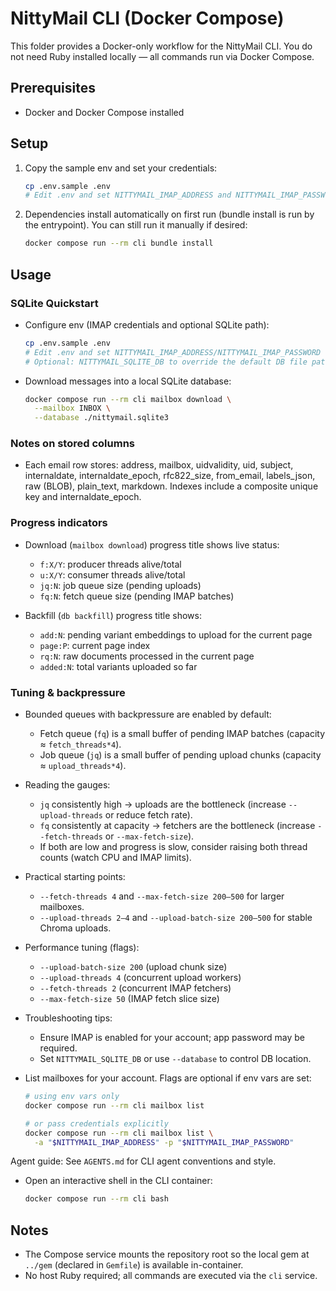 # NittyMail CLI (Docker Compose)

This folder provides a Docker-only workflow for the NittyMail CLI. You do not need Ruby installed locally — all commands run via Docker Compose.

## Prerequisites

- Docker and Docker Compose installed

## Setup

1. Copy the sample env and set your credentials:
   ```bash
   cp .env.sample .env
   # Edit .env and set NITTYMAIL_IMAP_ADDRESS and NITTYMAIL_IMAP_PASSWORD
   ```

2. Dependencies install automatically on first run (bundle install is run by the entrypoint). You can still run it manually if desired:
   ```bash
   docker compose run --rm cli bundle install
   ```

## Usage

### SQLite Quickstart

- Configure env (IMAP credentials and optional SQLite path):
  ```bash
  cp .env.sample .env
  # Edit .env and set NITTYMAIL_IMAP_ADDRESS/NITTYMAIL_IMAP_PASSWORD
  # Optional: NITTYMAIL_SQLITE_DB to override the default DB file path
  ```

- Download messages into a local SQLite database:
  ```bash
  docker compose run --rm cli mailbox download \
    --mailbox INBOX \
    --database ./nittymail.sqlite3
  ```

### Notes on stored columns

- Each email row stores: address, mailbox, uidvalidity, uid, subject, internaldate, internaldate_epoch, rfc822_size, from_email, labels_json, raw (BLOB), plain_text, markdown. Indexes include a composite unique key and internaldate_epoch.

### Progress indicators

- Download (`mailbox download`) progress title shows live status:
  - `f:X/Y`: producer threads alive/total
  - `u:X/Y`: consumer threads alive/total
  - `jq:N`: job queue size (pending uploads)
  - `fq:N`: fetch queue size (pending IMAP batches)

- Backfill (`db backfill`) progress title shows:
  - `add:N`: pending variant embeddings to upload for the current page
  - `page:P`: current page index
  - `rq:N`: raw documents processed in the current page
  - `added:N`: total variants uploaded so far

### Tuning & backpressure

- Bounded queues with backpressure are enabled by default:
  - Fetch queue (`fq`) is a small buffer of pending IMAP batches (capacity ≈ `fetch_threads*4`).
  - Job queue (`jq`) is a small buffer of pending upload chunks (capacity ≈ `upload_threads*4`).
- Reading the gauges:
  - `jq` consistently high → uploads are the bottleneck (increase `--upload-threads` or reduce fetch rate).
  - `fq` consistently at capacity → fetchers are the bottleneck (increase `--fetch-threads` or `--max-fetch-size`).
  - If both are low and progress is slow, consider raising both thread counts (watch CPU and IMAP limits).
- Practical starting points:
  - `--fetch-threads 4` and `--max-fetch-size 200–500` for larger mailboxes.
  - `--upload-threads 2–4` and `--upload-batch-size 200–500` for stable Chroma uploads.



- Performance tuning (flags):
  - `--upload-batch-size 200` (upload chunk size)
  - `--upload-threads 4` (concurrent upload workers)
  - `--fetch-threads 2` (concurrent IMAP fetchers)
  - `--max-fetch-size 50` (IMAP fetch slice size)

- Troubleshooting tips:
  - Ensure IMAP is enabled for your account; app password may be required.
  - Set `NITTYMAIL_SQLITE_DB` or use `--database` to control DB location.

- List mailboxes for your account. Flags are optional if env vars are set:
  ```bash
  # using env vars only
  docker compose run --rm cli mailbox list

  # or pass credentials explicitly
  docker compose run --rm cli mailbox list \
    -a "$NITTYMAIL_IMAP_ADDRESS" -p "$NITTYMAIL_IMAP_PASSWORD"
  ```

Agent guide: See `AGENTS.md` for CLI agent conventions and style.

- Open an interactive shell in the CLI container:
  ```bash
  docker compose run --rm cli bash
  ```

## Notes

- The Compose service mounts the repository root so the local gem at `../gem` (declared in `Gemfile`) is available in-container.
- No host Ruby required; all commands are executed via the `cli` service.
